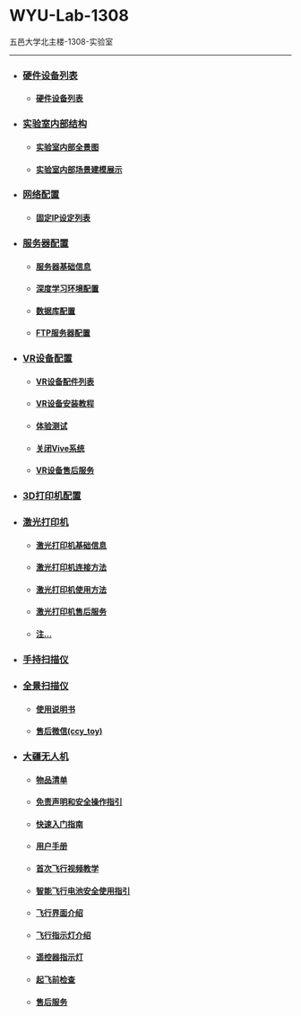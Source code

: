 # WYU-Lab-1308
五邑大学北主楼-1308-实验室
<hr>

* ### [硬件设备列表](https://github.com/JinghuiChan/WYU-Lab-1308/blob/master/Files/%E7%A1%AC%E4%BB%B6%E8%AE%BE%E5%A4%87%E5%88%97%E8%A1%A8.md)    
   * #### [硬件设备列表](https://github.com/JinghuiChan/WYU-Lab-1308/blob/master/Files/%E7%A1%AC%E4%BB%B6%E8%AE%BE%E5%A4%87%E5%88%97%E8%A1%A8.md)
* ### [实验室内部结构]()  
   * #### [实验室内部全景图](https://github.com/JinghuiChan/WYU-Lab-1308/blob/master/Pictures/13081.jpg)   
   * #### [实验室内部场景建模展示]()
* ### [网络配置](https://github.com/JinghuiChan/WYU-Lab-1308/blob/master/Files/%E7%BD%91%E7%BB%9C%E9%85%8D%E7%BD%AE.md)
   * #### [固定IP设定列表](https://github.com/JinghuiChan/WYU-Lab-1308/blob/master/Files/%E7%BD%91%E7%BB%9C%E9%85%8D%E7%BD%AE.md#1)   
* ### [服务器配置](https://github.com/JinghuiChan/WYU-Lab-1308/blob/master/Files/%E6%9C%8D%E5%8A%A1%E5%99%A8%E9%85%8D%E7%BD%AE.md)
   * #### [服务器基础信息](https://github.com/JinghuiChan/WYU-Lab-1308/blob/master/Files/%E6%9C%8D%E5%8A%A1%E5%99%A8%E9%85%8D%E7%BD%AE.md#%E6%9C%8D%E5%8A%A1%E5%99%A8%E5%9F%BA%E7%A1%80%E4%BF%A1%E6%81%AF-1)
   * #### [深度学习环境配置](https://github.com/JinghuiChan/WYU-Lab-1308/blob/master/Files/%E6%9C%8D%E5%8A%A1%E5%99%A8%E9%85%8D%E7%BD%AE.md#%E6%B7%B1%E5%BA%A6%E5%AD%A6%E4%B9%A0%E7%8E%AF%E5%A2%83%E9%85%8D%E7%BD%AE-1)
   * #### [数据库配置]()
   * #### [FTP服务器配置]()
* ### [VR设备配置](https://github.com/JinghuiChan/WYU-Lab-1308/blob/master/Files/VR%E8%AE%BE%E5%A4%87%E9%85%8D%E7%BD%AE.md)
   * #### [VR设备配件列表](https://github.com/JinghuiChan/WYU-Lab-1308/blob/master/Files/VR%E8%AE%BE%E5%A4%87%E9%85%8D%E7%BD%AE.md#1)
   * #### [VR设备安装教程](https://github.com/JinghuiChan/WYU-Lab-1308/blob/master/Files/VR%E8%AE%BE%E5%A4%87%E9%85%8D%E7%BD%AE.md#2)
   * #### [体验测试](https://github.com/JinghuiChan/WYU-Lab-1308/blob/master/Files/VR%E8%AE%BE%E5%A4%87%E9%85%8D%E7%BD%AE.md#3)
   * #### [关闭Vive系统](https://github.com/JinghuiChan/WYU-Lab-1308/blob/master/Files/VR%E8%AE%BE%E5%A4%87%E9%85%8D%E7%BD%AE.md#4) 
   * #### [VR设备售后服务](https://github.com/JinghuiChan/WYU-Lab-1308/blob/master/Files/VR%E8%AE%BE%E5%A4%87%E9%85%8D%E7%BD%AE.md#5)
* ### [3D打印机配置]()
* ### [激光打印机](https://github.com/JinghuiChan/WYU-Lab-1308/blob/master/Files/%E6%BF%80%E5%85%89%E6%89%93%E5%8D%B0%E6%9C%BA%E9%85%8D%E7%BD%AE.md) 
   * #### [激光打印机基础信息](https://github.com/JinghuiChan/WYU-Lab-1308/blob/master/Files/%E6%BF%80%E5%85%89%E6%89%93%E5%8D%B0%E6%9C%BA%E9%85%8D%E7%BD%AE.md#1) 
   * #### [激光打印机连接方法](https://github.com/JinghuiChan/WYU-Lab-1308/blob/master/Files/%E6%BF%80%E5%85%89%E6%89%93%E5%8D%B0%E6%9C%BA%E9%85%8D%E7%BD%AE.md#2) 
   * #### [激光打印机使用方法](https://github.com/JinghuiChan/WYU-Lab-1308/blob/master/Files/%E6%BF%80%E5%85%89%E6%89%93%E5%8D%B0%E6%9C%BA%E9%85%8D%E7%BD%AE.md#3)
   * #### [激光打印机售后服务](https://github.com/JinghuiChan/WYU-Lab-1308/blob/master/Files/%E6%BF%80%E5%85%89%E6%89%93%E5%8D%B0%E6%9C%BA%E9%85%8D%E7%BD%AE.md#4)  
   * #### [  注...](https://github.com/JinghuiChan/WYU-Lab-1308/blob/master/Files/%E6%BF%80%E5%85%89%E6%89%93%E5%8D%B0%E6%9C%BA%E9%85%8D%E7%BD%AE.md#5)
* ### [手持扫描仪](https://github.com/JinghuiChan/WYU-Lab-1308/blob/master/Files/%E6%89%8B%E6%8C%81%E6%89%AB%E6%8F%8F%E4%BB%AA%E9%85%8D%E7%BD%AE.md)
* ### [全景扫描仪](https://github.com/JinghuiChan/WYU-Lab-1308/blob/master/Files/130HDR%E8%AF%B4%E6%98%8E%E4%B9%A6%EF%BC%88%E4%B8%AD%E6%96%87%EF%BC%89.pdf)
   * #### [使用说明书](https://github.com/JinghuiChan/WYU-Lab-1308/blob/master/Files/130HDR%E8%AF%B4%E6%98%8E%E4%B9%A6%EF%BC%88%E4%B8%AD%E6%96%87%EF%BC%89.pdf)
   * #### [售后微信(ccy_toy)]()
* ### [大疆无人机](https://www.dji.com/cn/downloads/products/matrice600-pro)
   * #### [物品清单](https://github.com/JinghuiChan/WYU-Lab-1308/blob/master/Files/Matric_600_Pro_%E7%89%A9%E5%93%81%E6%B8%85%E5%8D%95.pdf)
   * #### [免责声明和安全操作指引](https://github.com/JinghuiChan/WYU-Lab-1308/blob/master/Files/Matrice_600_Pro_Disclaimer_and_Safety_Guidelines_v1.6_CHS.pdf)
   * #### [快速入门指南](https://github.com/JinghuiChan/WYU-Lab-1308/blob/master/Files/Matrice_600_Pro_Quick_Start_Guide_v1.0_CHS_.pdf)
   * #### [用户手册](https://github.com/JinghuiChan/WYU-Lab-1308/blob/master/Files/Matrice600ProUserManualv1CHS.pdf)
   * #### [首次飞行视频教学](https://us-videos.dji.net/mgw_backup/djidl-america/cloud/7019bae0b31c779744ecb916efb1de7c/720.mp4)
   * #### [智能飞行电池安全使用指引](https://github.com/JinghuiChan/WYU-Lab-1308/blob/master/Files/Matrice%2B600%2BSeries%2BIntelligent%2BFlight%2BBattery%2BSafety%2BGuidelines%2Bv1.0.pdf)
   * #### [飞行界面介绍](https://content.djiservice.org/academy/faq/?id=728&language=cn)
   * #### [飞行指示灯介绍](https://content.djiservice.org/academy/faq/?id=723&language=cn)
   * #### [遥控器指示灯](https://content.djiservice.org/academy/faq/?id=724&language=cn)
   * #### [起飞前检查](https://content.djiservice.org/academy/faq/?id=729&language=cn)
   * #### [售后服务](https://www.dji.com/cn/service/policy?site=brandsite&from=nav)
   



